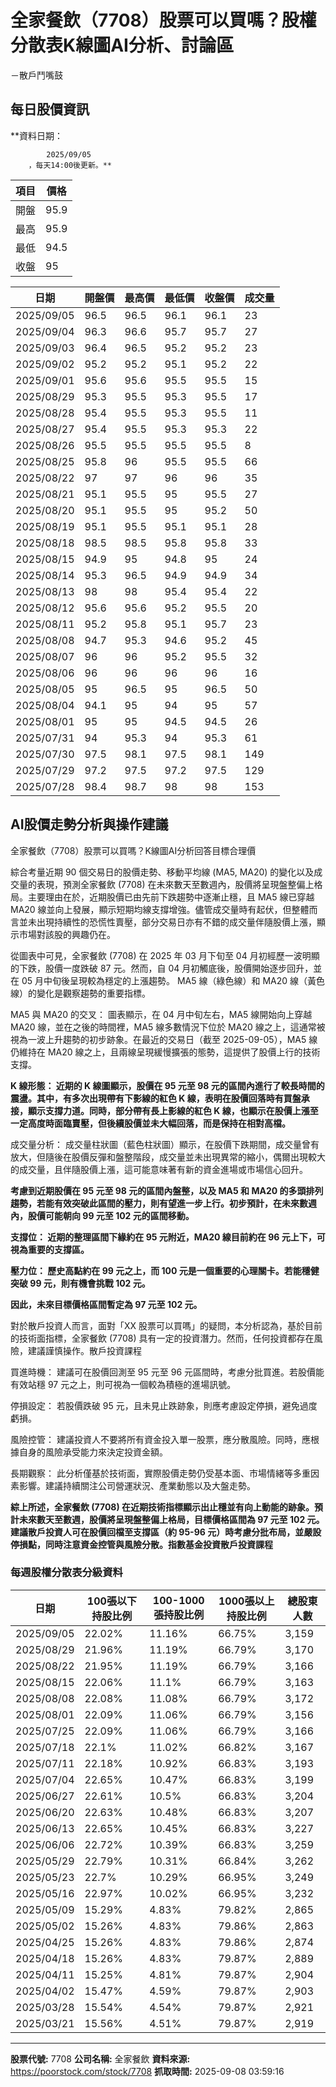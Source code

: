# 全家餐飲（7708）股票可以買嗎？股權分散表K線圖AI分析、討論區
－散戶鬥嘴鼓

## 每日股價資訊

**資料日期：
        
            2025/09/05
        ，每天14:00後更新。**

| 項目 | 價格 |
|------|------|
| 開盤 | 95.9 |
| 最高 | 95.9 |
| 最低 | 94.5 |
| 收盤 | 95 |

| 日期 | 開盤價 | 最高價 | 最低價 | 收盤價 | 成交量 |
|------|--------|--------|--------|--------|--------|
| 2025/09/05 | 96.5 | 96.5 | 96.1 | 96.1 | 23 |
| 2025/09/04 | 96.3 | 96.6 | 95.7 | 95.7 | 27 |
| 2025/09/03 | 96.4 | 96.5 | 95.2 | 95.2 | 23 |
| 2025/09/02 | 95.2 | 95.2 | 95.1 | 95.2 | 22 |
| 2025/09/01 | 95.6 | 95.6 | 95.5 | 95.5 | 15 |
| 2025/08/29 | 95.3 | 95.5 | 95.3 | 95.5 | 17 |
| 2025/08/28 | 95.4 | 95.5 | 95.3 | 95.5 | 11 |
| 2025/08/27 | 95.4 | 95.5 | 95.3 | 95.3 | 22 |
| 2025/08/26 | 95.5 | 95.5 | 95.5 | 95.5 | 8 |
| 2025/08/25 | 95.8 | 96 | 95.5 | 95.5 | 66 |
| 2025/08/22 | 97 | 97 | 96 | 96 | 35 |
| 2025/08/21 | 95.1 | 95.5 | 95 | 95.5 | 27 |
| 2025/08/20 | 95.1 | 95.5 | 95 | 95.2 | 50 |
| 2025/08/19 | 95.1 | 95.5 | 95.1 | 95.1 | 28 |
| 2025/08/18 | 98.5 | 98.5 | 95.8 | 95.8 | 33 |
| 2025/08/15 | 94.9 | 95 | 94.8 | 95 | 24 |
| 2025/08/14 | 95.3 | 96.5 | 94.9 | 94.9 | 34 |
| 2025/08/13 | 98 | 98 | 95.4 | 95.4 | 22 |
| 2025/08/12 | 95.6 | 95.6 | 95.2 | 95.5 | 20 |
| 2025/08/11 | 95.2 | 95.8 | 95.1 | 95.7 | 23 |
| 2025/08/08 | 94.7 | 95.3 | 94.6 | 95.2 | 45 |
| 2025/08/07 | 96 | 96 | 95.2 | 95.5 | 32 |
| 2025/08/06 | 96 | 96 | 96 | 96 | 16 |
| 2025/08/05 | 95 | 96.5 | 95 | 96.5 | 50 |
| 2025/08/04 | 94.1 | 95 | 94 | 95 | 57 |
| 2025/08/01 | 95 | 95 | 94.5 | 94.5 | 26 |
| 2025/07/31 | 94 | 95.3 | 94 | 95.3 | 61 |
| 2025/07/30 | 97.5 | 98.1 | 97.5 | 98.1 | 149 |
| 2025/07/29 | 97.2 | 97.5 | 97.2 | 97.5 | 129 |
| 2025/07/28 | 98.4 | 98.7 | 98 | 98 | 153 |

## AI股價走勢分析與操作建議

全家餐飲（7708）股票可以買嗎？K線圖AI分析回答目標合理價

綜合考量近期 90 個交易日的股價走勢、移動平均線 (MA5, MA20) 的變化以及成交量的表現，預測全家餐飲 (7708) 在未來數天至數週內，股價將呈現盤整偏上格局。主要理由在於，近期股價已由先前下跌趨勢中逐漸止穩，且 MA5 線已穿越 MA20 線並向上發展，顯示短期均線支撐增強。儘管成交量時有起伏，但整體而言並未出現持續性的恐慌性賣壓，部分交易日亦有不錯的成交量伴隨股價上漲，顯示市場對該股的興趣仍在。

從圖表中可見，全家餐飲 (7708) 在 2025 年 03 月下旬至 04 月初經歷一波明顯的下跌，股價一度跌破 87 元。然而，自 04 月初觸底後，股價開始逐步回升，並在 05 月中旬後呈現較為穩定的上漲趨勢。 MA5 線（綠色線）和 MA20 線（黃色線）的變化是觀察趨勢的重要指標。

MA5 與 MA20 的交叉： 圖表顯示，在 04 月中旬左右，MA5 線開始向上穿越 MA20 線，並在之後的時間裡，MA5 線多數情況下位於 MA20 線之上，這通常被視為一波上升趨勢的初步跡象。在最近的交易日（截至 2025-09-05），MA5 線仍維持在 MA20 線之上，且兩線呈現緩慢擴張的態勢，這提供了股價上行的技術支撐。

**K 線形態： 近期的 K 線圖顯示，股價在 95 元至 98 元的區間內進行了較長時間的震盪。其中，有多次出現帶有下影線的紅色 K 線，表明在股價回落時有買盤承接，顯示支撐力道。同時，部分帶有長上影線的紅色 K 線，也顯示在股價上漲至一定高度時面臨賣壓，但後續股價並未大幅回落，而是保持在相對高檔。**

成交量分析： 成交量柱狀圖（藍色柱狀圖）顯示，在股價下跌期間，成交量曾有放大，但隨後在股價反彈和盤整階段，成交量並未出現異常的縮小，偶爾出現較大的成交量，且伴隨股價上漲，這可能意味著有新的資金進場或市場信心回升。

**考慮到近期股價在 95 元至 98 元的區間內盤整，以及 MA5 和 MA20 的多頭排列趨勢，若能有效突破此區間的壓力，則有望進一步上行。初步預計，在未來數週內，股價可能朝向 99 元至 102 元的區間移動。**

**支撐位： 近期的整理區間下緣約在 95 元附近，MA20 線目前約在 96 元上下，可視為重要的支撐區。**

**壓力位： 歷史高點約在 99 元之上，而 100 元是一個重要的心理關卡。若能穩健突破 99 元，則有機會挑戰 102 元。**

**因此，未來目標價格區間暫定為 97 元至 102 元。**

對於散戶投資人而言，面對「XX 股票可以買嗎」的疑問，本分析認為，基於目前的技術面指標，全家餐飲 (7708) 具有一定的投資潛力。然而，任何投資都存在風險，建議謹慎操作。散戶投資課程

買進時機： 建議可在股價回測至 95 元至 96 元區間時，考慮分批買進。若股價能有效站穩 97 元之上，則可視為一個較為積極的進場訊號。

停損設定： 若股價跌破 95 元，且未見止跌跡象，則應考慮設定停損，避免過度虧損。

風險控管： 建議投資人不要將所有資金投入單一股票，應分散風險。同時，應根據自身的風險承受能力來決定投資金額。

長期觀察： 此分析僅基於技術面，實際股價走勢仍受基本面、市場情緒等多重因素影響。建議持續關注公司營運狀況、產業動態以及大盤走勢。

**綜上所述，全家餐飲 (7708) 在近期技術指標顯示出止穩並有向上動能的跡象。預計未來數天至數週，股價將呈現盤整偏上格局，目標價格區間為 97 元至 102 元。建議散戶投資人可在股價回檔至支撐區（約 95-96 元）時考慮分批布局，並嚴設停損點，同時注意資金控管與風險分散。指數基金投資散戶投資課程**

### 每週股權分散表分級資料

| 日期 | 100張以下持股比例 | 100-1000張持股比例 | 1000張以上持股比例 | 總股東人數 |
|------|-------------------|--------------------|--------------------|----------|
| 2025/09/05 | 22.02% | 11.16% | 66.75% | 3,159 |
| 2025/08/29 | 21.96% | 11.19% | 66.79% | 3,170 |
| 2025/08/22 | 21.95% | 11.19% | 66.79% | 3,166 |
| 2025/08/15 | 22.06% | 11.1% | 66.79% | 3,163 |
| 2025/08/08 | 22.08% | 11.08% | 66.79% | 3,172 |
| 2025/08/01 | 22.09% | 11.06% | 66.79% | 3,156 |
| 2025/07/25 | 22.09% | 11.06% | 66.79% | 3,166 |
| 2025/07/18 | 22.1% | 11.02% | 66.82% | 3,167 |
| 2025/07/11 | 22.18% | 10.92% | 66.83% | 3,193 |
| 2025/07/04 | 22.65% | 10.47% | 66.83% | 3,199 |
| 2025/06/27 | 22.61% | 10.5% | 66.83% | 3,204 |
| 2025/06/20 | 22.63% | 10.48% | 66.83% | 3,207 |
| 2025/06/13 | 22.65% | 10.45% | 66.83% | 3,227 |
| 2025/06/06 | 22.72% | 10.39% | 66.83% | 3,259 |
| 2025/05/29 | 22.79% | 10.31% | 66.84% | 3,262 |
| 2025/05/23 | 22.7% | 10.29% | 66.95% | 3,249 |
| 2025/05/16 | 22.97% | 10.02% | 66.95% | 3,232 |
| 2025/05/09 | 15.29% | 4.83% | 79.82% | 2,865 |
| 2025/05/02 | 15.26% | 4.83% | 79.86% | 2,863 |
| 2025/04/25 | 15.26% | 4.83% | 79.86% | 2,874 |
| 2025/04/18 | 15.26% | 4.83% | 79.87% | 2,889 |
| 2025/04/11 | 15.25% | 4.81% | 79.87% | 2,904 |
| 2025/04/02 | 15.47% | 4.59% | 79.87% | 2,903 |
| 2025/03/28 | 15.54% | 4.54% | 79.87% | 2,921 |
| 2025/03/21 | 15.56% | 4.51% | 79.87% | 2,919 |

---

**股票代號:** 7708
**公司名稱:** 全家餐飲
**資料來源:** https://poorstock.com/stock/7708
**抓取時間:** 2025-09-08 03:59:16